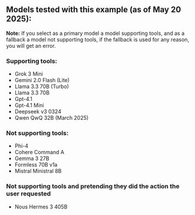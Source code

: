 ## Models tested with this example (as of May 20 2025):

**Note:** If you select as a primary model a model supporting tools, and as a fallback a model not supporting tools, if the fallback is used for any reason, you will get an error.

### Supporting tools:

- Grok 3 Mini
- Gemini 2.0 Flash (Lite)
- Llama 3.3 70B (Turbo)
- Llama 3.3 70B
- Gpt-4.1
- Gpt-4.1 Mini
- Deepseek v3 0324
- Qwen QwQ 32B (March 2025)

### Not supporting tools:

- Phi-4
- Cohere Command A
- Gemma 3 27B
- Formless 70B v1a
- Mistral Ministral 8B

### Not supporting tools and pretending they did the action the user requested

- Nous Hermes 3 405B
